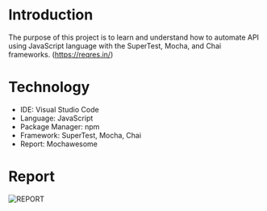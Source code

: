 # Introduction
The purpose of this project is to learn and understand how to automate API using JavaScript language with the SuperTest, Mocha, and Chai frameworks.
(https://reqres.in/)

# Technology 
- IDE: Visual Studio Code
- Language: JavaScript
- Package Manager: npm
- Framework: SuperTest, Mocha, Chai
- Report: Mochawesome
  
# Report
![REPORT](https://github.com/anneyoung27/test_api_auto/assets/63891089/0cf81c16-f92a-4185-934e-04ec09ffbaa1)
